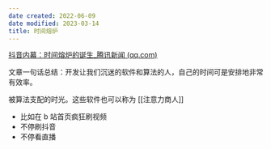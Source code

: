 ```yaml
---
date created: 2022-06-09
date modified: 2023-03-14
title: 时间熔炉
---
```


[抖音内幕：时间熔炉的诞生_腾讯新闻 (qq.com)](https://new.qq.com/omn/20201026/20201026A01KII00.html)

文章一句话总结：开发让我们沉迷的软件和算法的人，自己的时间可是安排地非常有效率。

被算法支配的时光。这些软件也可以称为 [[注意力商人]]

 - 比如在 b 站首页疯狂刷视频
 - 不停刷抖音
 - 不停看直播
